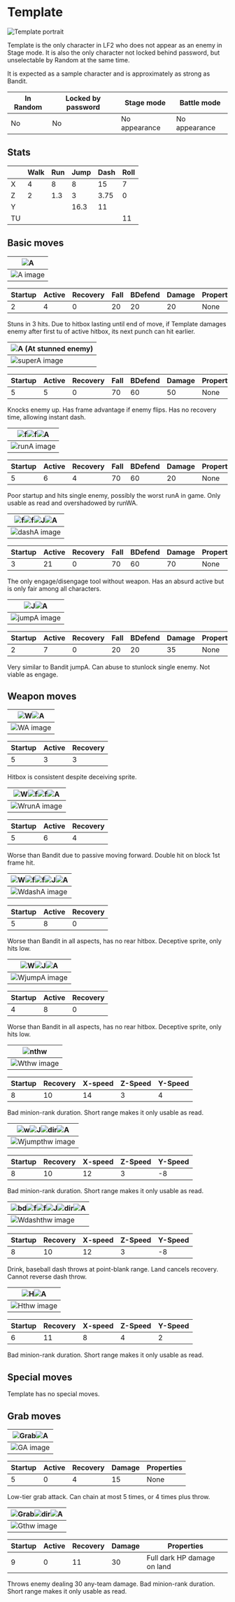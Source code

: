 # Template
![Template portrait](https://i.imgur.com/aaS4f3g.png)

Template is the only character in LF2 who does not appear as an enemy in Stage mode.
It is also the only character not locked behind password, but unselectable by Random at the same time.

It is expected as a sample character and is approximately as strong as Bandit.

| In Random | Locked by password | Stage mode | Battle mode |
| --- | --- | --- | --- |
| No | No | No appearance | No appearance

## Stats

| | Walk | Run | Jump | Dash | Roll
| --- | --- | --- | --- | --- | --- |
| X | 4 | 8 | 8 | 15 | 7
| Z | 2 | 1.3 | 3 | 3.75 | 0
| Y |   |     | 16.3 | 11
| TU | | | | | 11

## Basic moves

| ![A](https://i.imgur.com/1bJ0Jmp.png)
| --- |
| ![A image](https://i.imgur.com/TJOjpwL.png)

| Startup | Active | Recovery | Fall | BDefend | Damage | Properties
| --- | --- | --- | --- | --- | --- | --- |
| 2 | 4 | 0 | 20 | 20 | 20 | None

Stuns in 3 hits. Due to hitbox lasting until end of move, if Template damages enemy after first tu of active hitbox, its next punch can hit earlier.

| ![A](https://i.imgur.com/1bJ0Jmp.png) (At stunned enemy)
| --- |
| ![superA image](https://i.imgur.com/v3SCXok.png)

| Startup | Active | Recovery | Fall | BDefend | Damage | Properties
| --- | --- | --- | --- | --- | --- | --- |
| 5 | 5 | 0 | 70 | 60 | 50 | None

Knocks enemy up. Has frame advantage if enemy flips. Has no recovery time, allowing instant dash.

| ![f](https://i.imgur.com/09QhNs0.png)![f](https://i.imgur.com/09QhNs0.png)![A](https://i.imgur.com/1bJ0Jmp.png)
| --- |
| ![runA image](https://i.imgur.com/F7owre1.png)

| Startup | Active | Recovery | Fall | BDefend | Damage | Properties
| --- | --- | --- | --- | --- | --- | --- |
| 5 | 6 | 4 | 70 | 60 | 20 | None

Poor startup and hits single enemy, possibly the worst runA in game. Only usable as read and overshadowed by runWA.

| ![f](https://i.imgur.com/09QhNs0.png)![f](https://i.imgur.com/09QhNs0.png)![J](https://i.imgur.com/XIf0ZQS.png)![A](https://i.imgur.com/1bJ0Jmp.png)
| --- |
| ![dashA image](https://i.imgur.com/daMNHR2.png)

| Startup | Active | Recovery | Fall | BDefend | Damage | Properties
| --- | --- | --- | --- | --- | --- | --- |
| 3 | 21 | 0 | 70 | 60 | 70 | None

The only engage/disengage tool without weapon. Has an absurd active but is only fair among all characters.

| ![J](https://i.imgur.com/XIf0ZQS.png)![A](https://i.imgur.com/1bJ0Jmp.png)
| --- |
| ![jumpA image](https://i.imgur.com/tweCWTS.png)

| Startup | Active | Recovery | Fall | BDefend | Damage | Properties
| --- | --- | --- | --- | --- | --- | --- |
| 2 | 7 | 0 | 20 | 20 | 35 | None

Very similar to Bandit jumpA. Can abuse to stunlock single enemy. Not viable as engage.

## Weapon moves

| ![W](https://i.imgur.com/QwKXZ5j.png)![A](https://i.imgur.com/1bJ0Jmp.png)
| --- |
| ![WA image](https://i.imgur.com/H4YBFlr.png)

| Startup | Active | Recovery
| --- | --- | --- |
| 5 | 3 | 3

Hitbox is consistent despite deceiving sprite.

| ![W](https://i.imgur.com/QwKXZ5j.png)![f](https://i.imgur.com/09QhNs0.png)![f](https://i.imgur.com/09QhNs0.png)![A](https://i.imgur.com/1bJ0Jmp.png)
| --- |
| ![WrunA image](https://i.imgur.com/UFgGUkz.png)

| Startup | Active | Recovery
| --- | --- | --- |
| 5 | 6 | 4 |

Worse than Bandit due to passive moving forward. Double hit on block 1st frame hit.

| ![W](https://i.imgur.com/QwKXZ5j.png)![f](https://i.imgur.com/09QhNs0.png)![f](https://i.imgur.com/09QhNs0.png)![J](https://i.imgur.com/XIf0ZQS.png)![A](https://i.imgur.com/1bJ0Jmp.png)
| --- |
| ![WdashA image](https://i.imgur.com/895ha9N.png)

| Startup | Active | Recovery
| --- | --- | --- |
| 5 | 8 | 0

Worse than Bandit in all aspects, has no rear hitbox. Deceptive sprite, only hits low.

| ![W](https://i.imgur.com/QwKXZ5j.png)![J](https://i.imgur.com/XIf0ZQS.png)![A](https://i.imgur.com/1bJ0Jmp.png)
| ---
| ![WjumpA image](https://i.imgur.com/895ha9N.png)

| Startup | Active | Recovery
| --- | --- | --- |
| 4 | 8 | 0 |

Worse than Bandit in all aspects, has no rear hitbox. Deceptive sprite, only hits low.

| ![nthw](https://i.imgur.com/dNOZf3V.png)
| --- |
| ![Wthw image](https://i.imgur.com/WB8xn1T.png)

| Startup | Recovery | X-speed | Z-Speed | Y-Speed
| --- | --- | --- | --- | --- |
| 8 | 10 | 14 | 3 | 4

Bad minion-rank duration. Short range makes it only usable as read.

| ![w](https://i.imgur.com/QwKXZ5j.png)![J](https://i.imgur.com/XIf0ZQS.png)![dir](https://i.imgur.com/3cI5YXV.png)![A](https://i.imgur.com/1bJ0Jmp.png)
| --- |
| ![Wjumpthw image](https://i.imgur.com/ROiyLF1.png)

| Startup | Recovery | X-speed | Z-Speed | Y-Speed
| --- | --- | --- | --- | --- |
| 8 | 10 | 12 | 3 | -8

Bad minion-rank duration. Short range makes it only usable as read.

| ![bd](https://i.imgur.com/CcK5Qxd.png)![f](https://i.imgur.com/09QhNs0.png)![f](https://i.imgur.com/09QhNs0.png)![J](https://i.imgur.com/XIf0ZQS.png)![dir](https://i.imgur.com/3cI5YXV.png)![A](https://i.imgur.com/1bJ0Jmp.png)
| --- |
| ![Wdashthw image](https://i.imgur.com/ROiyLF1.png)

| Startup | Recovery | X-speed | Z-Speed | Y-Speed
| --- | --- | --- | --- | --- |
| 8 | 10 | 12 | 3 | -8

Drink, baseball dash throws at point-blank range. Land cancels recovery. Cannot reverse dash throw.

| ![H](https://i.imgur.com/fnTdseQ.png)![A](https://i.imgur.com/1bJ0Jmp.png)
| --- |
| ![Hthw image](https://i.imgur.com/94uBCPd.png)

| Startup | Recovery | X-speed | Z-Speed | Y-Speed
| --- | --- | --- | --- | --- |
| 6 | 11 | 8 | 4 | 2

Bad minion-rank duration. Short range makes it only usable as read.

## Special moves

Template has no special moves.

## Grab moves

| ![Grab](https://i.imgur.com/G2HOKjh.png)![A](https://i.imgur.com/1bJ0Jmp.png)
| --- |
| ![GA image](https://i.imgur.com/EzMwSsH.png)

| Startup | Active | Recovery | Damage | Properties
| --- | --- | --- | --- | --- |
| 5 | 0 | 4 | 15 | None

Low-tier grab attack. Can chain at most 5 times, or 4 times plus throw.

| ![Grab](https://i.imgur.com/G2HOKjh.png)![dir](https://i.imgur.com/3cI5YXV.png)![A](https://i.imgur.com/1bJ0Jmp.png)
| ---
| ![Gthw image](https://i.imgur.com/qUbvwMv.png)

| Startup | Active | Recovery | Damage | Properties
| --- | --- | --- | --- | --- |
| 9 | 0 | 11 | 30 | Full dark HP damage on land

Throws enemy dealing 30 any-team damage. Bad minion-rank duration. Short range makes it only usable as read.
